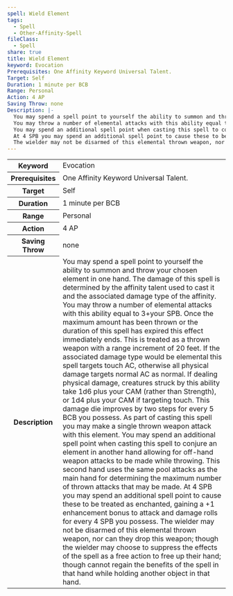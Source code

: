 ```yaml
---
spell: Wield Element
tags:
  - Spell
  - Other-Affinity-Spell
fileClass:
  - Spell
share: true
title: Wield Element
keyword: Evocation
Prerequisites: One Affinity Keyword Universal Talent.
Target: Self
Duration: 1 minute per BCB
Range: Personal
Action: 4 AP
Saving Throw: none
Description: |-
  You may spend a spell point to yourself the ability to summon and throw your chosen element in one hand. The damage of this spell is determined by the affinity talent used to cast it and the associated damage type of the affinity.
  You may throw a number of elemental attacks with this ability equal to 3+your SPB. Once the maximum amount has been thrown or the duration of this spell has expired this effect immediately ends. This is treated as a thrown weapon with a range increment of 20 feet. If the associated damage type would be elemental this spell targets touch AC, otherwise all physical damage targets normal AC as normal. If dealing physical damage, creatures struck by this ability take 1d6 plus your CAM (rather than Strength), or 1d4 plus your CAM if targeting touch. This damage die improves by two steps for every 5 BCB you possess. As part of casting this spell you may make a single thrown weapon attack with this element.
  You may spend an additional spell point when casting this spell to conjure an element in another hand allowing for off-hand weapon attacks to be made while throwing. This second hand uses the same pool attacks as the main hand for determining the maximum number of thrown attacks that may be made.
  At 4 SPB you may spend an additional spell point to cause these to be treated as enchanted, gaining a +1 enhancement bonus to attack and damage rolls for every 4 SPB you possess.
  The wielder may not be disarmed of this elemental thrown weapon, nor can they drop this weapon; though the wielder may choose to suppress the effects of the spell as a free action to free up their hand; though cannot regain the benefits of the spell in that hand while holding another object in that hand.
---
```


<p><span style="overflow-x: auto;"><table><tbody><tr><th>Keyword</th><td>Evocation</td></tr><tr><th>Prerequisites</th><td>One Affinity Keyword Universal Talent.</td></tr><tr><th>Target</th><td>Self</td></tr><tr><th>Duration</th><td>1 minute per BCB</td></tr><tr><th>Range</th><td>Personal</td></tr><tr><th>Action</th><td>4 AP</td></tr><tr><th>Saving Throw</th><td>none</td></tr><tr><th>Description</th><td>You may spend a spell point to yourself the ability to summon and throw your chosen element in one hand. The damage of this spell is determined by the affinity talent used to cast it and the associated damage type of the affinity.
You may throw a number of elemental attacks with this ability equal to 3+your SPB. Once the maximum amount has been thrown or the duration of this spell has expired this effect immediately ends. This is treated as a thrown weapon with a range increment of 20 feet. If the associated damage type would be elemental this spell targets touch AC, otherwise all physical damage targets normal AC as normal. If dealing physical damage, creatures struck by this ability take 1d6 plus your CAM (rather than Strength), or 1d4 plus your CAM if targeting touch. This damage die improves by two steps for every 5 BCB you possess. As part of casting this spell you may make a single thrown weapon attack with this element.
You may spend an additional spell point when casting this spell to conjure an element in another hand allowing for off-hand weapon attacks to be made while throwing. This second hand uses the same pool attacks as the main hand for determining the maximum number of thrown attacks that may be made.
At 4 SPB you may spend an additional spell point to cause these to be treated as enchanted, gaining a +1 enhancement bonus to attack and damage rolls for every 4 SPB you possess.
The wielder may not be disarmed of this elemental thrown weapon, nor can they drop this weapon; though the wielder may choose to suppress the effects of the spell as a free action to free up their hand; though cannot regain the benefits of the spell in that hand while holding another object in that hand.</td></tr></tbody></table></span></p>